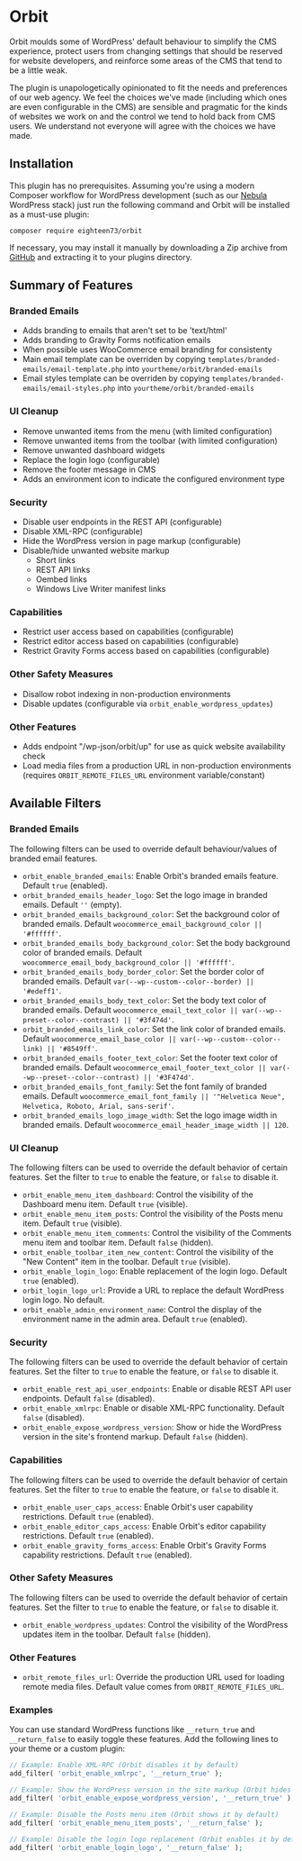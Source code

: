 # Orbit

Orbit moulds some of WordPress' default behaviour to simplify the CMS experience, protect users from changing settings that should be reserved for website developers, and reinforce some areas of the CMS that tend to be a little weak.

The plugin is unapologetically opinionated to fit the needs and preferences of our web agency. We feel the choices we've made (including which ones are even configurable in the CMS) are sensible and pragmatic for the kinds of websites we work on and the control we tend to hold back from CMS users. We understand not everyone will agree with the choices we have made.

## Installation

This plugin has no prerequisites. Assuming you're using a modern Composer workflow for WordPress development (such as our [Nebula](https://github.com/eighteen73/nebula) WordPress stack) just run the following command and Orbit will be installed as a must-use plugin:

```shell
composer require eighteen73/orbit
```

If necessary, you may install it manually by downloading a Zip archive from [GitHub](https://github.com/eighteen73/orbit) and extracting it to your plugins directory.

## Summary of Features

### Branded Emails
- Adds branding to emails that aren't set to be 'text/html'
- Adds branding to Gravity Forms notification emails
- When possible uses WooCommerce email branding for consistenty
- Main email template can be overriden by copying `templates/branded-emails/email-template.php` into `yourtheme/orbit/branded-emails`
- Email styles template can be overriden by copying `templates/branded-emails/email-styles.php` into `yourtheme/orbit/branded-emails`

### UI Cleanup

- Remove unwanted items from the menu (with limited configuration)
- Remove unwanted items from the toolbar (with limited configuration)
- Remove unwanted dashboard widgets
- Replace the login logo (configurable)
- Remove the footer message in CMS
- Adds an environment icon to indicate the configured environment type

### Security

- Disable user endpoints in the REST API (configurable)
- Disable XML-RPC (configurable)
- Hide the WordPress version in page markup (configurable)
- Disable/hide unwanted website markup
    - Short links
    - REST API links
    - Oembed links
    - Windows Live Writer manifest links

### Capabilities

- Restrict user access based on capabilities (configurable)
- Restrict editor access based on capabilities (configurable)
- Restrict Gravity Forms access based on capabilities (configurable)

### Other Safety Measures

- Disallow robot indexing in non-production environments
- Disable updates (configurable via `orbit_enable_wordpress_updates`)

### Other Features

- Adds endpoint "/wp-json/orbit/up" for use as quick website availability check
- Load media files from a production URL in non-production environments (requires `ORBIT_REMOTE_FILES_URL` environment variable/constant)

## Available Filters

### Branded Emails

The following filters can be used to override default behaviour/values of branded email features.

-   `orbit_enable_branded_emails`: Enable Orbit's branded emails feature. Default `true` (enabled).
-   `orbit_branded_emails_header_logo`: Set the logo image in branded emails. Default `''` (empty).
-   `orbit_branded_emails_background_color`: Set the background color of branded emails. Default `woocommerce_email_background_color || '#ffffff'`.
-   `orbit_branded_emails_body_background_color`: Set the body background color of branded emails. Default `woocommerce_email_body_background_color || '#ffffff'`.
-   `orbit_branded_emails_body_border_color`: Set the border color of branded emails. Default `var(--wp--custom--color--border) || '#edeff1'`.
-   `orbit_branded_emails_body_text_color`: Set the body text color of branded emails. Default `woocommerce_email_text_color || var(--wp--preset--color--contrast) || '#3f474d'`.
-   `orbit_branded_emails_link_color`: Set the link color of branded emails. Default `woocommerce_email_base_color || var(--wp--custom--color--link) || '#8549ff'`.
-   `orbit_branded_emails_footer_text_color`: Set the footer text color of branded emails. Default `woocommerce_email_footer_text_color || var(--wp--preset--color--contrast) || '#3F474d'`.
-   `orbit_branded_emails_font_family`: Set the font family of branded emails. Default `woocommerce_email_font_family || '"Helvetica Neue", Helvetica, Roboto, Arial, sans-serif'`.
-   `orbit_branded_emails_logo_image_width`: Set the logo image width in branded emails. Default `woocommerce_email_header_image_width || 120`.

### UI Cleanup

The following filters can be used to override the default behavior of certain features. Set the filter to `true` to enable the feature, or `false` to disable it.

-   `orbit_enable_menu_item_dashboard`: Control the visibility of the Dashboard menu item. Default `true` (visible).
-   `orbit_enable_menu_item_posts`: Control the visibility of the Posts menu item. Default `true` (visible).
-   `orbit_enable_menu_item_comments`: Control the visibility of the Comments menu item and toolbar item. Default `false` (hidden).
-   `orbit_enable_toolbar_item_new_content`: Control the visibility of the "New Content" item in the toolbar. Default `true` (visible).
-   `orbit_enable_login_logo`: Enable replacement of the login logo. Default `true` (enabled).
-   `orbit_login_logo_url`: Provide a URL to replace the default WordPress login logo. No default.
-   `orbit_enable_admin_environment_name`: Control the display of the environment name in the admin area. Default `true` (enabled).

### Security

The following filters can be used to override the default behavior of certain features. Set the filter to `true` to enable the feature, or `false` to disable it.

-   `orbit_enable_rest_api_user_endpoints`: Enable or disable REST API user endpoints. Default `false` (disabled).
-   `orbit_enable_xmlrpc`: Enable or disable XML-RPC functionality. Default `false` (disabled).
-   `orbit_enable_expose_wordpress_version`: Show or hide the WordPress version in the site's frontend markup. Default `false` (hidden).

### Capabilities

The following filters can be used to override the default behavior of certain features. Set the filter to `true` to enable the feature, or `false` to disable it.

-   `orbit_enable_user_caps_access`: Enable Orbit's user capability restrictions. Default `true` (enabled).
-   `orbit_enable_editor_caps_access`: Enable Orbit's editor capability restrictions. Default `true` (enabled).
-   `orbit_enable_gravity_forms_access`: Enable Orbit's Gravity Forms capability restrictions. Default `true` (enabled).

### Other Safety Measures

The following filters can be used to override the default behavior of certain features. Set the filter to `true` to enable the feature, or `false` to disable it.

-   `orbit_enable_wordpress_updates`: Control the visibility of the WordPress updates item in the toolbar. Default `false` (hidden).

### Other Features

-   `orbit_remote_files_url`: Override the production URL used for loading remote media files. Default value comes from `ORBIT_REMOTE_FILES_URL`.

### Examples

You can use standard WordPress functions like `__return_true` and `__return_false` to easily toggle these features. Add the following lines to your theme or a custom plugin:

```php
// Example: Enable XML-RPC (Orbit disables it by default)
add_filter( 'orbit_enable_xmlrpc', '__return_true' );

// Example: Show the WordPress version in the site markup (Orbit hides it by default)
add_filter( 'orbit_enable_expose_wordpress_version', '__return_true' );

// Example: Disable the Posts menu item (Orbit shows it by default)
add_filter( 'orbit_enable_menu_item_posts', '__return_false' );

// Example: Disable the login logo replacement (Orbit enables it by default)
add_filter( 'orbit_enable_login_logo', '__return_false' );
```
